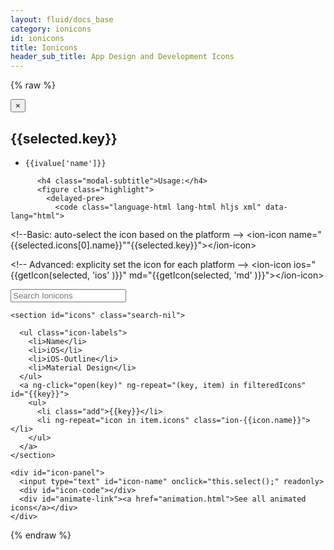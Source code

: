 ```yaml
---
layout: fluid/docs_base
category: ionicons
id: ionicons
title: Ionicons
header_sub_title: App Design and Development Icons
---
```


<div class="docs-ionicons" ng-controller="IoniconDocsCtrl">

  {% raw %}
  <div id="ionicons-modal"
       class="modal fade"
       tabindex="-1"
       role="dialog">
    <div class="modal-dialog" role="document">
      <div class="modal-content">
        <div class="modal-body">
          <button type="button" class="close" data-dismiss="modal" aria-label="Close"><span aria-hidden="true">&times;</span></button>
          <h2 class="modal-title title">{{selected.key}}</h2>
          <ul class="modal-icons">
            <li ng-repeat="(ikey, ivalue) in selected.icons">
              <i class="ion-{{ivalue['name']}}"></i>
              <code>{{ivalue['name']}}</code>
            </li>
          </ul>

          <h4 class="modal-subtitle">Usage:</h4>
          <figure class="highlight">
            <delayed-pre>
              <code class="language-html lang-html hljs xml" data-lang="html">
  <span class="hljs-comment">&lt;!--Basic: auto-select the icon based on the platform --&gt;</span>
  <span class="hljs-keyword">&lt;ion-icon</span> <span class="hljs-built_in">name=</span><span class="hljs-string" ng-if="selected.icons.length < 2">"{{selected.icons[0].name}}"</span><span class="hljs-string" ng-if="selected.icons.length > 1">"{{selected.key}}"</span><span class="hljs-keyword">&gt;&lt;/ion-icon&gt;</span>

  <span class="hljs-comment">&lt;!-- Advanced: explicity set the icon for each platform --&gt;</span>
  <span class="hljs-keyword">&lt;ion-icon</span> <span class="hljs-built_in">ios=</span><span class="hljs-string">"{{getIcon(selected, 'ios' )}}"</span> <span class="hljs-built_in">md=</span><span class="hljs-string">"{{getIcon(selected, 'md' )}}"</span><span class="hljs-keyword">&gt;&lt;/ion-icon&gt;</span>
              </code>
            </delayed-pre>
          </figure>
        </div>
      </div>
    </div>
  </div>

  <form class="search">
    <input id="search-ionicons"
           type="search"
           placeholder="Search Ionicons"
           ng-model="searchTerm">
  </form>

    <section id="icons" class="search-nil">

      <ul class="icon-labels">
        <li>Name</li>
        <li>iOS</li>
        <li>iOS-Outline</li>
        <li>Material Design</li>
      </ul>
      <a ng-click="open(key)" ng-repeat="(key, item) in filteredIcons" id="{{key}}">
        <ul>
          <li class="add">{{key}}</li>
          <li ng-repeat="icon in item.icons" class="ion-{{icon.name}}"></li>
        </ul>
      </a>
    </section>

    <div id="icon-panel">
      <input type="text" id="icon-name" onclick="this.select();" readonly>
      <div id="icon-code"></div>
      <div id="animate-link"><a href="animation.html">See all animated icons</a></div>
    </div>



  </div>

  <script>
  window.isIoniconsPage = true;
  </script>


  {% endraw %}
